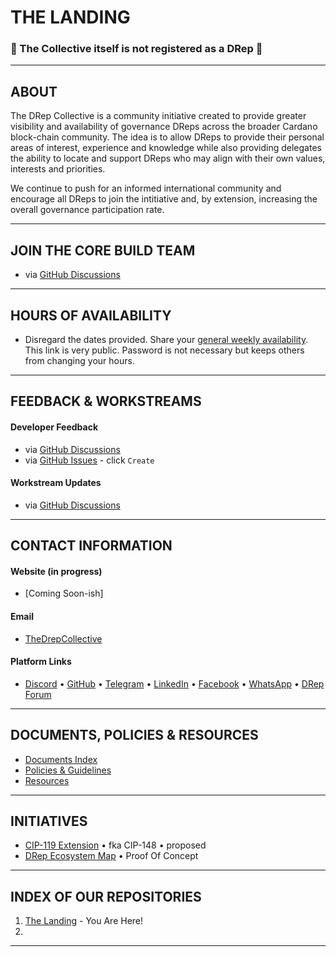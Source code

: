 # THE LANDING
### 🛑 The Collective itself is not registered as a DRep 🛑
---

## ABOUT
The DRep Collective is a community initiative created to provide greater visibility and availability of governance DReps across the broader Cardano block-chain community. The idea is to allow DReps to provide their personal areas of interest, experience and knowledge while also providing delegates the ability to locate and support DReps who may align with their own values, interests and priorities.

We continue to push for an informed international community and encourage all DReps to join the intitiative and, by extension, increasing the overall governance participation rate.

---
## JOIN THE CORE BUILD TEAM
- via [GitHub Discussions](https://github.com/orgs/DRep-Collective/discussions/categories/workstream_onboarding)
 
---

## HOURS OF AVAILABILITY
- Disregard the dates provided. Share your [general weekly availability](https://www.when2meet.com/?28975121-mDUGF). This link is very public. Password is not necessary but keeps others from changing your hours.

---

## FEEDBACK & WORKSTREAMS

#### Developer Feedback
- via [GitHub Discussions](https://github.com/orgs/DRep-Collective/discussions/categories/developer_feedback)
- via [GitHub Issues](https://github.com/DRep-Collective/Landing/issues/new?template=developer-feedback.md) - click `Create`

#### Workstream Updates
- via [GitHub Discussions](https://github.com/orgs/DRep-Collective/discussions/categories/workstream_report)

---

## CONTACT INFORMATION

#### Website (in progress)
- [Coming Soon-ish]

#### Email
- [TheDrepCollective](mailto:thedrepcollective@gmail.com)

#### Platform Links
- [Discord](https://discord.gg/VHzZCBxNDm) • [GitHub](https://github.com/DRep-Collective) • [Telegram](https://t.me/+Y1HJLBoLK-UyNDc5) • [LinkedIn](https://www.linkedin.com/company/the-drep-collective/) • [Facebook](https://www.facebook.com/profile.php?id=61572466194346) • [WhatsApp](https://chat.whatsapp.com/KZVsqc3GrLhIkkyMX6KKYR) • [DRep Forum](https://linktr.ee/drepforum)

---

## DOCUMENTS, POLICIES & RESOURCES
- [Documents Index](https://github.com/DRep-Collective/Landing/blob/main/docs/index.md)
- [Policies & Guidelines](https://github.com/DRep-Collective/Landing/blob/main/docs/organization/index.md)
- [Resources](https://github.com/DRep-Collective/landing/blob/main/resources/)

---

## INITIATIVES
- [CIP-119 Extension](https://drep-eco.vercel.app/cip148) • fka CIP-148 • proposed
- [DRep Ecosystem Map](https://drep-eco.vercel.app/) • Proof Of Concept

---

## INDEX OF OUR REPOSITORIES
1. [The Landing](https://github.com/DRep-Collective/landing) - You Are Here!
2. 
---


